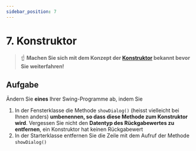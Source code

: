 ```yaml
---
sidebar_position: 7
---
```


# 7. Konstruktor

> :point_up: **Machen Sie sich mit dem Konzept der [Konstruktor](../konzepte/Konstruktor) bekannt bevor Sie weiterfahren!**

## Aufgabe

Ändern Sie **eines** Ihrer Swing-Programme ab, indem Sie

1. In der Fensterklasse die Methode `showDialog()` (heisst vielleicht bei Ihnen anders) **umbenennen, so dass diese Methode zum Konstruktor wird**. Vergessen Sie nicht den **Datentyp des Rückgabewertes zu entfernen**, ein Konstruktor hat keinen Rückgabewert
2. In der Starterklasse entfernen Sie die Zeile mit dem Aufruf der Methode `showDialog()`


